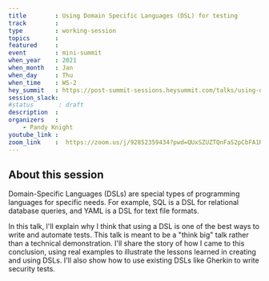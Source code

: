 ```yaml
---
title        : Using Domain Specific Languages (DSL) for testing
track        :
type         : working-session
topics       :
featured     :
event        : mini-summit
when_year    : 2021
when_month   : Jan
when_day     : Thu
when_time    : WS-2
hey_summit   : https://post-summit-sessions.heysummit.com/talks/using-domain-specific-languages-dsl-for-testing/
session_slack:
#status       : draft
description  :
organizers   :
    - Pandy Knight
youtube_link :
zoom_link    :  https://zoom.us/j/92852359434?pwd=QUxSZUZTQnFaS2pCbFA1RnppdUo4QT09
---
```


## About this session

Domain-Specific Languages (DSLs) are special types of programming languages for specific needs. For example, SQL is a DSL for relational database queries, and YAML is a DSL for text file formats.

In this talk, I'll explain why I think that using a DSL is one of the best ways to write and automate tests. This talk is meant to be a "think big" talk rather than a technical demonstration. I'll share the story of how I came to this conclusion, using real examples to illustrate the lessons learned in creating and using DSLs. I'll also show how to use existing DSLs like Gherkin to write security tests.
